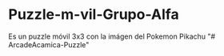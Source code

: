 # Puzzle-m-vil-Grupo-Alfa
Es un puzzle móvil 3x3 con la imágen del Pokemon Pikachu
"# ArcadeAcamica-Puzzle" 
